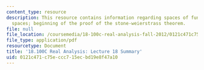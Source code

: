 ```yaml
---
content_type: resource
description: This resource contains information regarding spaces of functions as metric
  spaces; beginning of the proof of the stone-weierstrass theorem.
file: null
file_location: /coursemedia/18-100c-real-analysis-fall-2012/0121c471c75eccc715ecbd19e8f47a10_MIT18_100CF12_l18sum.pdf
file_type: application/pdf
resourcetype: Document
title: '18.100C Real Analysis: Lecture 18 Summary'
uid: 0121c471-c75e-ccc7-15ec-bd19e8f47a10
---
```

